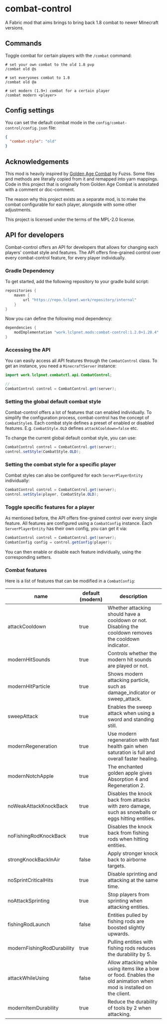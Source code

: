 # combat-control
A Fabric mod that aims brings to bring back 1.8 combat to newer Minecraft versions.

## Commands
Toggle combat for certain players with the `/combat` command:
```
# set your own combat to the old 1.8 pvp
/combat old @s

# set everyones combat to 1.8 
/combat old @a

# set modern (1.9+) combat for a certain player
/combat modern <player>
```

## Config settings
You can set the default combat mode in the `config/combat-control/config.json` file:

```json
{
  "combat-style": "old" 
}
```

## Acknowledgements
This mod is heavily inspired by [Golden Age Combat](https://github.com/Fuzss/goldenagecombat) by Fuzss.
Some files and methods are literally copied from it and remapped into yarn mappings.
Code in this project that is originally from Golden Age Combat is annotated with a comment or doc-comment.

The reason why this project exists as a separate mod, is to make the combat configurable for each player, alongside with some other adjustments.

This project is licensed under the terms of the MPL-2.0 license.

## API for developers
Combat-control offers an API for developers that allows for changing each players' combat style and features.
The API offers fine-grained control over every combat-control feature, for every player individually.

### Gradle Dependency
To get started, add the following repository to your gradle build script:
```groovy
repositories {
    maven {
        url "https://repo.lclpnet.work/repository/internal"
    }
}
```

Now you can define the following mod dependency:
```groovy
dependencies {
    modImplementation "work.lclpnet.mods:combat-control:1.2.0+1.20.4"
}
```

### Accessing the API
You can easily access all API features through the `CombatControl` class.
To get an instance, you need a `MinecraftServer` instance:

```java
import work.lclpnet.combatctl.api.CombatControl;

// ...
CombatControl control = CombatControl.get(server);
```

### Setting the global default combat style
Combat-control offers a lot of features that can enabled individually.
To simplify the configuration process, combat-control has the concept of `CombatStyle`s.
Each combat style defines a preset of enabled or disabled features.
E.g. `CombatStyle.OLD` defines `attackCooldown=false` etc.

To change the current global default combat style, you can use:
```java
CombatControl control = CombatControl.get(server);
control.setStyle(CombatStyle.OLD);
```

### Setting the combat style for a specific player
Combat styles can also be configured for each `ServerPlayerEntity` individually:
```java
CombatControl control = CombatControl.get(server);
control.setStyle(player, CombatStyle.OLD);
```

### Toggle specific features for a player
As mentioned before, the API offers fine-grained control over every single feature.
All features are configured using a `CombatConfig` instance.
Each `ServerPlayerEntity` has their own config, you can get it via:
```java
CombatControl control = CombatControl.get(server);
CombatConfig config = control.getConfig(player);
```

You can then enable or disable each feature individually, using the corresponding setters.

### Combat features
Here is a list of features that can be modified in a `CombatConfig`:

| name                       | default (modern) | description                                                                                                          |
|----------------------------|------------------|----------------------------------------------------------------------------------------------------------------------|
| attackCooldown             | true             | Whether attacking should have a cooldown or not. Disabling the cooldown removes the cooldown indicator.              |
| modernHitSounds            | true             | Controls whether the modern hit sounds are played or not.                                                            |
| modernHitParticle          | true             | Shows modern attacking particle, such as damage_indicator or sweep_attack.                                           |
| sweepAttack                | true             | Enables the sweep attack when using a sword and standing still.                                                      |
| modernRegeneration         | true             | Use modern regeneration with fast health gain when saturation is full and overall faster healing.                    |
| modernNotchApple           | true             | The enchanted golden apple gives Absorption 4 and Regeneration 2.                                                    |
| noWeakAttackKnockBack      | true             | Disables the knock back from attacks with zero damage, such as snowballs or eggs hitting entities.                   |
| noFishingRodKnockBack      | true             | Disables the knock back from fishing rods when hitting entities.                                                     |
| strongKnockBackInAir       | false            | Apply stronger knock back to airborne targets.                                                                       |
| noSprintCriticalHits       | true             | Disable sprinting and attacking at the same time.                                                                    |
| noAttackSprinting          | true             | Stop players from sprinting when attacking entities.                                                                 |
| fishingRodLaunch           | false            | Entities pulled by fishing rods are boosted slightly upwards.                                                        |
| modernFishingRodDurability | true             | Pulling entities with fishing rods reduces the durability by 5.                                                      |
| attackWhileUsing           | false            | Allow attacking while using items like a bow or food. Enables the old animation when mod is installed on the client. |
| modernItemDurability       | true             | Reduce the durability of tools by 2 when attacking.                                                                  |
